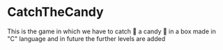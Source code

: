 # CatchTheCandy
This is the game in which we have to catch 🙌 a candy 🍬 in a box made in "C" language and in future the further levels are added 
